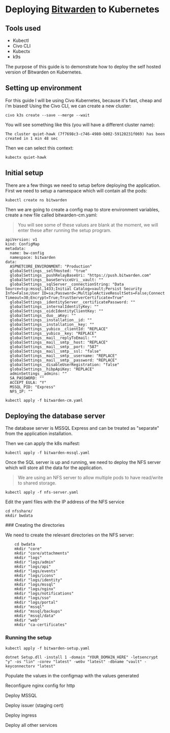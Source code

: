 # Deploying [Bitwarden](https://github.com/bitwarden) to Kubernetes

## Tools used

- Kubectl
- Civo CLI
- Kubectx
- k9s

The purpose of this guide is to demonstrate how to deploy the self hosted version of Bitwarden on Kubernetes. 

## Setting up environment 

For this guide I will be using Civo Kubernetes, because it's fast, cheap and i'm biased! Using the Civo CLI, we can create a new cluster:

```
civo k3s create --save --merge --wait

```

You will see something like this (you will have a different cluster name):

```
The cluster quiet-hawk (7f7698c3-c746-4980-b002-59120231f069) has been created in 1 min 48 sec
```

Then we can select this context:

```
kubectx quiet-hawk
```

## Initial setup

There are a few things we need to setup before deploying the application. First we need to setup a namespace which will contain all the pods:

```
kubectl create ns bitwarden
```

Then we are going to create a config map to store environment variables, create a new file called bitwarden-cm.yaml:

> You will see some of these values are blank at the moment, we will enter these after running the setup program.

```
apiVersion: v1
kind: ConfigMap
metadata:
  name: bw-config
  namespace: bitwarden
data:
  ASPNETCORE_ENVIRONMENT: "Production"
  globalSettings__selfHosted: "true"
  globalSettings__pushRelayBaseUri: "https://push.bitwarden.com"
  globalSettings__baseServiceUri__vault: ""
  globalSettings__sqlServer__connectionString: "Data Source=tcp:mssql,1433;Initial Catalog=vault;Persist Security Info=False;User ID=sa;Password=;MultipleActiveResultSets=False;Connect Timeout=30;Encrypt=True;TrustServerCertificate=True"
  globalSettings__identityServer__certificatePassword: ""
  globalSettings__internalIdentityKey: ""
  globalSettings__oidcIdentityClientKey: ""
  globalSettings__duo__aKey: ""
  globalSettings__installation__id: ""
  globalSettings__installation__key: ""
  globalSettings__yubico__clientId: "REPLACE"
  globalSettings__yubico__key: "REPLACE"
  globalSettings__mail__replyToEmail: ""
  globalSettings__mail__smtp__host: "REPLACE"
  globalSettings__mail__smtp__port: "587"
  globalSettings__mail__smtp__ssl: "false"
  globalSettings__mail__smtp__username: "REPLACE"
  globalSettings__mail__smtp__password: "REPLACE"
  globalSettings__disableUserRegistration: "false"
  globalSettings__hibpApiKey: "REPLACE"
  adminSettings__admins: ""
  SA_PASSWORD: ""
  ACCEPT_EULA: "Y"
  MSSQL_PID: "Express"
  NFS_IP: ""
```

```
kubectl apply -f bitwarden-cm.yaml
```

## Deploying the database server

The database server is MSSQL Express and can be treated as "separate" from the application installation.


Then we can apply the k8s maifest:

```
kubectl apply -f bitwarden-mssql.yaml
```

Once the SQL server is up and running, we need to deploy the NFS server which will store all the data for the application.

> We are using an NFS server to allow multiple pods to have read/write to shared storage.

```
kubectl apply -f nfs-server.yaml 
```

Edit the yaml files with the IP address of the NFS service

```
cd nfsshare/
mkdir bwdata

```

### Creating the directories

We need to create the relevant directories on the NFS server:

```
    cd bwdata
    mkdir "core"
    mkdir "core/attachments"
    mkdir "logs"
    mkdir "logs/admin"
    mkdir "logs/api"
    mkdir "logs/events"
    mkdir "logs/icons"
    mkdir "logs/identity"
    mkdir "logs/mssql"
    mkdir "logs/nginx"
    mkdir "logs/notifications"
    mkdir "logs/sso"
    mkdir "logs/portal"
    mkdir "mssql"
    mkdir "mssql/backups"
    mkdir "mssql/data"
    mkdir "web"
    mkdir "ca-certificates"
```

### Running the setup

```
kubectl apply -f bitwarden-setup.yaml
```

```
dotnet Setup.dll -install 1 -domain "YOUR_DOMAIN_HERE" -letsencrypt "y" -os "lin" -corev "latest" -webv "latest" -dbname "vault" -keyconnectorv "latest"
```

Populate the values in the configmap with the values generated 

Reconfigure nginx config for http

Deploy MSSQL

Deploy issuer (staging cert)

Deploy ingress

Deploy all other services



